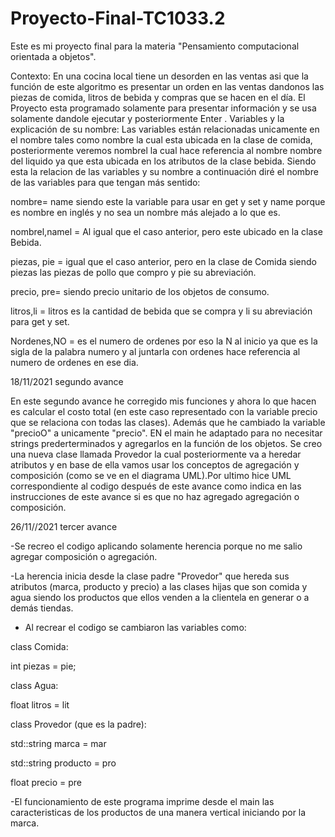 # Proyecto-Final-TC1033.2
Este es mi proyecto final para la materia "Pensamiento computacional orientada a objetos".

Contexto: En una cocina local tiene un desorden en las ventas asi que la función de este algoritmo es  presentar un orden en las ventas dandonos las piezas de comida, litros de bebida y compras que se hacen en el día. El Proyecto esta programado solamente para presentar información y se usa solamente dandole ejecutar y posteriormente Enter .
Variables y la explicación de su nombre: Las variables  están relacionadas unicamente en el nombre tales como nombre la cual esta ubicada en la clase de comida, posteriormente veremos nombrel la cual hace referencia al nombre nombre del liquido ya que esta ubicada en los atributos de la clase bebida. Siendo esta la relacion de las variables y su nombre a continuación diré el nombre de las variables para que tengan más sentido:

nombre= name siendo este la variable para usar en get y set y name porque es nombre en inglés y no sea un nombre más alejado a lo que es.

nombrel,namel = Al igual que el caso anterior, pero este ubicado en la clase Bebida.

piezas, pie = igual que el caso anterior, pero en la clase de Comida siendo piezas las piezas de pollo que compro y pie su abreviación.

precio, pre= siendo precio unitario de los objetos de consumo.

litros,li = litros es la cantidad de bebida que se compra y li su abreviación para get y set.

Nordenes,NO = es el numero de ordenes por eso la N al inicio ya que es la sigla de la palabra numero y al juntarla con ordenes hace referencia al numero de ordenes en ese dia.

18/11/2021 segundo avance

En este segundo avance he corregido mis funciones y ahora lo que hacen es calcular el costo total (en este caso representado con la variable precio que se relaciona con todas las clases). Además que he cambiado la variable "precioO" a unicamente "precio". EN el main he adaptado para no necesitar strings prederterminados y agregarlos en la función de los objetos. Se creo una nueva clase llamada Provedor la cual posteriormente va a heredar atributos y en base de ella vamos usar los conceptos de agregación y composición (como se ve en el diagrama UML).Por ultimo hice UML correspondiente al codigo después de este avance como indica en las instrucciones de este avance si es que no haz agregado agregación o composición. 

26/11//2021 tercer avance

-Se recreo el codigo aplicando solamente herencia porque no me salio agregar composición o agregación.

-La herencia inicia desde la clase padre "Provedor" que hereda sus atributos (marca, producto y precio) a las clases hijas que son comida y agua siendo los productos que ellos venden a la clientela en generar o a demás tiendas.

- Al recrear el codigo se cambiaron las variables como:

class Comida:

int piezas = pie;

class Agua:

float litros = lit

class Provedor (que es la padre):

std::string marca = mar

std::string producto = pro

float precio = pre


-El funcionamiento de este programa imprime desde el main las caracteristicas de los productos de una manera vertical iniciando por la marca.

